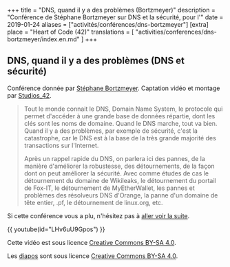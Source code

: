 +++
title = "DNS, quand il y a des problèmes (Bortzmeyer)"
description = "Conférence de Stéphane Bortzmeyer sur DNS et la sécurité, pour l'"
date = 2019-01-24
aliases = ["activités/conférences/dns-bortzmeyer"]
[extra]
place = "Heart of Code (42)"
translations = [
    "activities/conferences/dns-bortzmeyer/index.en.md"
]
+++

## DNS, quand il y a des problèmes (DNS et sécurité)

Conférence donnée par [Stéphane Bortzmeyer](https://www.bortzmeyer.org/).
Captation vidéo et montage par [Studios_42](https://studios.42.fr/).

> Tout le monde connait le DNS, Domain Name System, le protocole qui permet
> d'accéder à une grande base de données répartie, dont les clés sont les noms
> de domaine. Quand le DNS marche, tout va bien. Quand il y a des problèmes,
> par exemple de sécurité, c'est la catastrophe, car le DNS est à la base de la
> très grande majorité des transactions sur l'Internet.
> 
> Après un rappel rapide du DNS, on parlera ici des pannes, de la manière
> d'améliorer la robustesse, des détournements, de la façon dont on peut
> améliorer la sécurité. Avec comme études de cas le détournement du domaine de
> Wikileaks, le détournement du portail de Fox-IT, le détournement de
> MyEtherWallet, les pannes et problèmes des résolveurs DNS d'Orange, la panne
> d'un domaine de tête entier, .pf, le détournement de linux.org, etc.

Si cette conférence vous a plu, n'hésitez pas à [aller voir la
suite](@/activities/conferences/dns-bortzmeyer-2/index.fr.md).

{{ youtube(id="LHv6uU9Gpos") }}

Cette vidéo est sous licence [Creative Commons BY-SA
4.0](https://creativecommons.org/licenses/by-sa/4.0/deed.fr).

Les [diapos](bortzmeyer-securite-noms-domaines.pdf) sont sous licence [Creative
Commons BY-SA 4.0](https://creativecommons.org/licenses/by-sa/4.0/deed.fr). 
